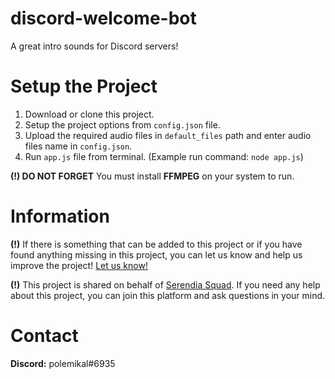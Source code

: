 # discord-welcome-bot

A great intro sounds for Discord servers!

# Setup the Project

1. Download or clone this project.
2. Setup the project options from `config.json` file.
3. Upload the required audio files in `default_files` path and enter audio files name in `config.json`.
4. Run `app.js` file from terminal. (Example run command: `node app.js`)

**(!) DO NOT FORGET** You must install **FFMPEG** on your system to run.

# Information

**(!)** If there is something that can be added to this project or if you have found anything missing in this project, you can let us know and help us improve the project! [Let us know!](https://github.com/polemikal/discord-slash-commands-bot/issues)

**(!)** This project is shared on behalf of [Serendia Squad](https://discord.com/invite/serendia). If you need any help about this project, you can join this platform and ask questions in your mind.

# Contact

**Discord:** polemikal#6935




